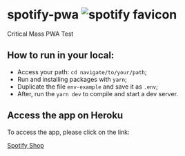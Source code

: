 # spotify-pwa ![spotify favicon](out/favicon.ico)
Critical Mass PWA Test

## How to run in your local:
 - Access your path: `cd navigate/to/your/path`;
 - Run and installing packages with `yarn`;
 - Duplicate the file `env-example` and save it as `.env`;
 - After, run the `yarn dev` to compile and start a dev server.

## Access the app on Heroku
To access the app, please click on the link:

[Spotify Shop](https://pwa-spotify.herokuapp.com/)